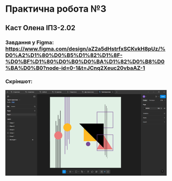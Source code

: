 # Практична робота №3
## Каст Олена ІПЗ-2.02
### Завдання у Figma: https://www.figma.com/design/aZ2a5dHstrfxSCKvkH8pUz/%D0%A2%D1%80%D0%B5%D1%82%D1%8F-%D0%BF%D1%80%D0%B0%D0%BA%D1%82%D0%B8%D0%BA%D0%B0?node-id=0-1&t=JCnq2Xeuc20vbaAZ-1

### Скріншот: 
![image](images/figures1.png)
